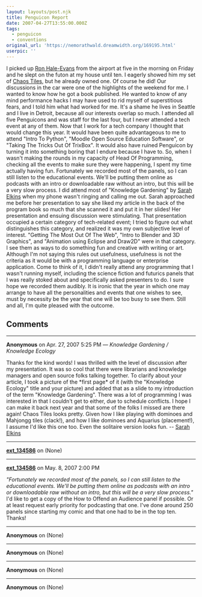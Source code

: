 ```yaml
---
layout: layouts/post.njk
title: Penguicon Report
date: 2007-04-27T13:55:00.000Z
tags: 
  - penguicon
  - conventions
original_url: 'https://nemorathwald.dreamwidth.org/169195.html'
userpic: ''
---
```

I picked up [Ron Hale-Evans](http://ron.ludism.org/) from the airport at five in the morning on Friday and he slept on the futon at my house until ten. I eagerly showed him my set of [Chaos Tiles](http://www.boardgamegeek.com/image/84455), but he already owned one. Of course he did! Our discussions in the car were one of the highlights of the weekend for me. I wanted to know how he got a book published. He wanted to know of any mind performance hacks I may have used to rid myself of superstitious fears, and I told him what had worked for me. It's a shame he lives in Seattle and I live in Detroit, because all our interests overlap so much. I attended all five Penguicons and was staff for the last four, but I never attended a tech event at any of them. Now that I work for a tech company I thought that would change this year. It would have been quite advantageous to me to attend "Intro To Python", "Moodle Open Source Education Software", or "Taking The Tricks Out Of TrixBox". It would also have ruined Penguicon by turning it into something boring that I endure because I have to. So, when I wasn't making the rounds in my capacity of Head Of Programming, checking all the events to make sure they were happening, I spent my time actually having fun. Fortunately we recorded most of the panels, so I can still listen to the educational events. We'll be putting them online as podcasts with an intro or downloadable raw without an intro, but this will be a very slow process. I did attend most of "Knowledge Gardening" by [Sarah Elkins](http://www.sarahelkins.org/) when my phone wasn't ringing and calling me out. Sarah approached me before her presentation to say she liked my article in the back of the program book so much that she scanned it and put it in her slides! Her presentation and ensuing discussion were stimulating. That presentation occupied a certain category of tech-related event; I tried to figure out what distinguishes this category, and realized it was my own subjective level of interest. "Getting The Most Out Of The Web", "Intro to Blender and 3D Graphics", and "Animation using Eclipse and Draw2D" were in that category. I see them as ways to do something fun and creative with writing or art. Although I'm not saying this rules out usefulness, usefulness is not the criteria as it would be with a programming language or enterprise application. Come to think of it, I didn't really attend any programming that I wasn't running myself, including the science fiction and futurics panels that I was really stoked about and specifically asked presenters to do. I sure hope we recorded them audibly. It is ironic that the year in which one may arrange to have all the personalities and events that one wishes to see, must by necessity be the year that one will be too busy to see them. Still and all, I'm quite pleased with the outcome.

## Comments

---

**Anonymous** on Apr. 27, 2007 5:25 PM — *Knowledge Gardening / Knowledge Ecology*

Thanks for the kind words! I was thrilled with the level of discussion after my presentation. It was so cool that there were librarians and knowledge managers and open source folks talking together. To clarify about your article, I took a picture of the \*first page\* of it (with the "Knowledge Ecology" title and your picture) and added that as a slide to my introduction of the term "Knowledge Gardening". There was a lot of programming I was interested in that I couldn't get to either, due to schedule conflicts. I hope I can make it back next year and that some of the folks I missed are there again! Chaos Tiles looks pretty. Given how I like playing with dominoes and Mahjongg tiles (clack!), and how I like dominoes and Aquarius (placement!), I assume I'd like this one too. Even the solitaire version looks fun. -- [Sarah Elkins](http://configures.sarahelkins.org)

---

**[ext_134586](https://www.dreamwidth.org/users/ext_134586)** on (None)



---

**[ext_134586](https://www.dreamwidth.org/users/ext_134586)** on May. 8, 2007 2:00 PM

_"Fortunately we recorded most of the panels, so I can still listen to the educational events. We'll be putting them online as podcasts with an intro or downloadable raw without an intro, but this will be a very slow process."_ I'd like to get a copy of the How to Offend an Audience panel if possible. Or at least request early priority for podcasting that one. I've done around 250 panels since starting my comic and that one had to be in the top ten. Thanks!

---

**Anonymous** on (None)



---

**Anonymous** on (None)



---

**Anonymous** on (None)



---

**Anonymous** on (None)

